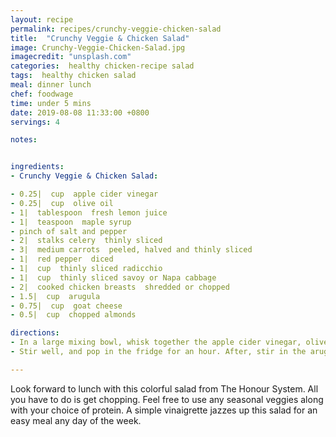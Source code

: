 ```yaml
---
layout: recipe
permalink: recipes/crunchy-veggie-chicken-salad
title:  "Crunchy Veggie & Chicken Salad"
image: Crunchy-Veggie-Chicken-Salad.jpg
imagecredit: "unsplash.com"
categories:  healthy chicken-recipe salad
tags:  healthy chicken salad
meal: dinner lunch
chef: foodwage
time: under 5 mins
date: 2019-08-08 11:33:00 +0800
servings: 4

notes:


ingredients:
- Crunchy Veggie & Chicken Salad:

- 0.25|  cup  apple cider vinegar
- 0.25|  cup  olive oil
- 1|  tablespoon  fresh lemon juice
- 1|  teaspoon  maple syrup
- pinch of salt and pepper
- 2|  stalks celery  thinly sliced
- 3|  medium carrots  peeled, halved and thinly sliced
- 1|  red pepper  diced
- 1|  cup  thinly sliced radicchio
- 1|  cup  thinly sliced savoy or Napa cabbage
- 2|  cooked chicken breasts  shredded or chopped
- 1.5|  cup  arugula
- 0.75|  cup  goat cheese
- 0.5|  cup  chopped almonds

directions:
- In a large mixing bowl, whisk together the apple cider vinegar, olive oil, maple syrup and lemon juice. Add in the chopped celery, carrots, red pepper, radicchio, cabbage and chicken.
- Stir well, and pop in the fridge for an hour. After, stir in the arugula and almonds. Crumble the goat cheese on top and serve.

---
```


Look forward to lunch with this colorful salad from The Honour System. All you have to do is get chopping. Feel free to use any seasonal veggies along with your choice of protein. A simple vinaigrette jazzes up this salad for an easy meal any day of the week.